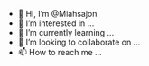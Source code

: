 - 👋 Hi, I’m @Miahsajon
- 👀 I’m interested in ...
- 🌱 I’m currently learning ...
- 💞️ I’m looking to collaborate on ...
- 📫 How to reach me ...

<!---
Miahsajon/Miahsajon is a ✨ special ✨ repository because its `README.md` (this file) appears on your GitHub profile.
You can click the Preview link to take a look at your changes.
--->

